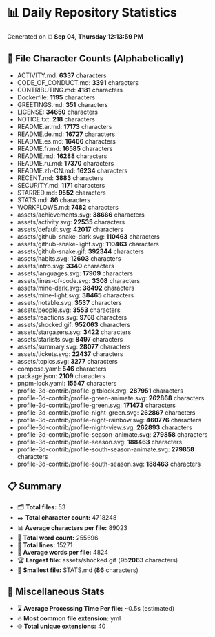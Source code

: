 # 📊 Daily Repository Statistics
Generated on ⏰ **Sep 04, Thursday 12:13:59 PM**

## 📂 File Character Counts (Alphabetically)
- ACTIVITY.md: **6337** characters
- CODE_OF_CONDUCT.md: **3391** characters
- CONTRIBUTING.md: **4181** characters
- Dockerfile: **1195** characters
- GREETINGS.md: **351** characters
- LICENSE: **34650** characters
- NOTICE.txt: **218** characters
- README.ar.md: **17173** characters
- README.de.md: **16727** characters
- README.es.md: **16466** characters
- README.fr.md: **16585** characters
- README.md: **16288** characters
- README.ru.md: **17370** characters
- README.zh-CN.md: **16234** characters
- RECENT.md: **3883** characters
- SECURITY.md: **1171** characters
- STARRED.md: **9552** characters
- STATS.md: **86** characters
- WORKFLOWS.md: **7482** characters
- assets/achievements.svg: **38666** characters
- assets/activity.svg: **22535** characters
- assets/default.svg: **42017** characters
- assets/github-snake-dark.svg: **110463** characters
- assets/github-snake-light.svg: **110463** characters
- assets/github-snake.gif: **392344** characters
- assets/habits.svg: **12603** characters
- assets/intro.svg: **3340** characters
- assets/languages.svg: **17909** characters
- assets/lines-of-code.svg: **3308** characters
- assets/mine-dark.svg: **38492** characters
- assets/mine-light.svg: **38465** characters
- assets/notable.svg: **3537** characters
- assets/people.svg: **3553** characters
- assets/reactions.svg: **9768** characters
- assets/shocked.gif: **952063** characters
- assets/stargazers.svg: **3422** characters
- assets/starlists.svg: **8497** characters
- assets/summary.svg: **28077** characters
- assets/tickets.svg: **22437** characters
- assets/topics.svg: **3277** characters
- compose.yaml: **546** characters
- package.json: **2109** characters
- pnpm-lock.yaml: **15547** characters
- profile-3d-contrib/profile-gitblock.svg: **287951** characters
- profile-3d-contrib/profile-green-animate.svg: **262868** characters
- profile-3d-contrib/profile-green.svg: **171473** characters
- profile-3d-contrib/profile-night-green.svg: **262867** characters
- profile-3d-contrib/profile-night-rainbow.svg: **460776** characters
- profile-3d-contrib/profile-night-view.svg: **262893** characters
- profile-3d-contrib/profile-season-animate.svg: **279858** characters
- profile-3d-contrib/profile-season.svg: **188463** characters
- profile-3d-contrib/profile-south-season-animate.svg: **279858** characters
- profile-3d-contrib/profile-south-season.svg: **188463** characters

## 📋 Summary
- 🗂️ **Total files:** 53
- ✒️ **Total character count:** 4718248
- 📊 **Average characters per file:** 89023
- 📝 **Total word count:** 255696
- 🧾 **Total lines:** 15271
- 📐 **Average words per file:** 4824
- 🏆 **Largest file:** assets/shocked.gif (**952063** characters)
- 🥉 **Smallest file:** STATS.md (**86** characters)

## 🌟 Miscellaneous Stats
- ⌛ **Average Processing Time Per file:** ~0.5s (estimated)
- 🔥 **Most common file extension:** yml
- 🌐 **Total unique extensions:** 40
